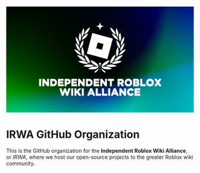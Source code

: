 ![Logo](IndieRobloxWikiAlliance.png)

# IRWA GitHub Organization
This is the GitHub organization for the **Independent Roblox Wiki Alliance**, or *IRWA*, where we host our open-source projects to the greater Roblox wiki community.
